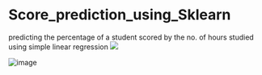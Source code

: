 # Score_prediction_using_Sklearn

predicting the percentage of a student scored by the no. of hours studied using simple linear regression
![](https://blog.trello.com/shorten-study-time-get-results-as-a-student)

![image](https://user-images.githubusercontent.com/100712020/177280790-9887002e-e9a2-43d5-be03-f560a78fd2f5.png)
